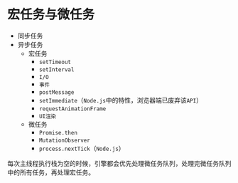 # 宏任务与微任务

- 同步任务
- 异步任务
  - 宏任务
    - `setTimeout`
    - `setInterval`
    - `I/O`
    - `事件`
    - `postMessage`
    - `setImmediate`（`Node.js`中的特性，浏览器端已废弃该`API`）
    - `requestAnimationFrame`
    - `UI渲染`
  - 微任务
    - `Promise.then` 
    - `MutationObserver`
    - `process.nextTick`（`Node.js`）

每次主线程执行栈为空的时候，引擎都会优先处理微任务队列，处理完微任务队列中的所有任务，再处理宏任务。